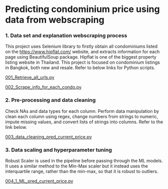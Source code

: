 # Predicting condominium price using data from webscraping


### 1.	Data set and explanation webscraping process
This project uses Selenium library to firstly obtain all condominiums listed on the https://www.hipflat.com/ website, and extracts information for each page using BeautifulSoup package. Hipflat is one of the biggest property listing website in Thailand. This project is focused on condominium listings in Bangkok, both new and resale. Refer to below links for Python scripts.

[001_Retrieve_all_urls.py](https://github.com/ekapope/2019-01-Web-Scraping-using-selenium-and-bs4/blob/master/001_Retrieve_all_urls.py)

[002_Scrape_info_for_each_condo.py](https://github.com/ekapope/2019-01-Web-Scraping-using-selenium-and-bs4/blob/master/002_Scrape_info_for_each_condo.py)


### 2.	Pre-processing and data cleaning
Check NAs and data types for each column. Perform data manipulation by clean each column using regex, change numbers from strings to numeric, impute missing values, and convert lists of strings into columns. Refer to the link below.

[003_data_cleaning_pred_current_price.py](https://github.com/ekapope/2019-01-Web-Scraping-using-selenium-and-bs4/blob/master/003_data_cleaning_pred_current_price.py)


### 3.	Data scaling and hyperparameter tuning
Robust Scaler  is used in the pipeline before passing through the ML models. It uses a similar method to the Min-Max scaler but it instead uses the interquartile range, rather than the min-max, so that it is robust to outliers. 

[004_1_ML_pred_current_price.py](https://github.com/ekapope/2019-01-Web-Scraping-using-selenium-and-bs4/blob/master/004_1_ML_pred_current_price.py)